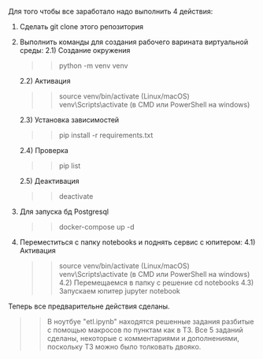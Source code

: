 Для того чтобы все заработало надо выполнить 4 действия:

1) Сделать git clone этого репозитория
2) Выполнить команды для создания рабочего варината виртуальной среды:
    2.1) Создание окружения
    >>python -m venv venv

    2.2) Активация 
    >>source venv/bin/activate  (Linux/macOS)
    >>venv\Scripts\activate     (в CMD или PowerShell на windows)

    2.3) Установка зависимостей
    >>pip install -r requirements.txt

    2.4) Проверка
    >>pip list

    2.5) Деактивация
    >>deactivate
3) Для запуска бд Postgresql 
    >>docker-compose up -d 
4) Переместиться с папку notebooks и поднять сервис с юпитером:
    4.1) Активация 
    >>source venv/bin/activate  (Linux/macOS)
    >>venv\Scripts\activate     (в CMD или PowerShell на windows)
    4.2) Перемещаемся в папку с решение
    >>cd notebooks
    4.3) Запускаем юпитер
    >>jupyter notebook


Теперь все предварительне действия сделаны.

>>В ноутбуе "etl.ipynb" находятся решенные задания разбитые с помощью макросов по пунктам как в ТЗ.
>>Все 5 заданий сделаны, некоторые с комментариями и дополнениями, поскольку ТЗ можно было толковать двояко.
